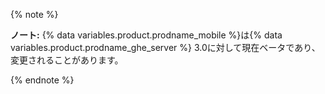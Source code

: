 {% note %}

**ノート:** {% data variables.product.prodname_mobile %}は{% data variables.product.prodname_ghe_server %} 3.0に対して現在ベータであり、変更されることがあります。

{% endnote %}
